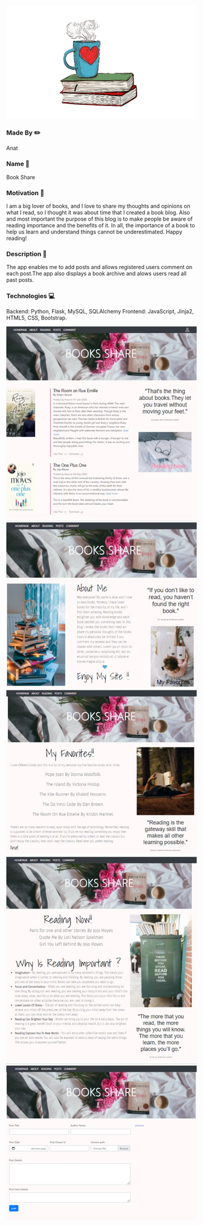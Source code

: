 
<img src="Presentation1.jpg" width="1000" height="300">
 
### Made By :pencil2:
<div>
 Anat
</div>


### Name :mag_right:
<div>
Book Share
<div>
  
### Motivation :muscle:
  
I am a big lover of books, and I love to share my thoughts and opinions on what I read, so I thought it was about time that I created a book blog.
Also and most important the purpose of this blog is to make people be aware of reading importance and the benefits of it.
In all, the importance of a book to help us learn and understand things cannot be underestimated.
Happy reading!
  
### Description :pencil:

The app enables me to add posts and allows registered users comment on each post.The app also displays a book archive and alows users read all past posts.

### Technologies  :computer:
Backend: Python, Flask, MySQL, SQLAlchemy
Frontend: JavaScript,  Jinja2, HTML5, CSS, Bootstrap.
  
![Image](main.jpg)
![Image](about.jpg)
![Image](favorites.jpg)
![Image](reading.jpg)
![Image](post.jpg)


